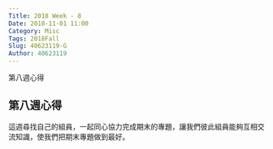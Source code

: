 ```yaml
---
Title: 2018 Week - 8
Date: 2018-11-01 11:00
Category: Misc
Tags: 2018Fall
Slug: 40623119-G
Author: 40623119
---
```


第八週心得

<!-- PELICAN_END_SUMMARY -->

第八週心得
----
這週尋找自己的組員，一起同心協力完成期末的專題，讓我們彼此組員能夠互相交流知識，使我們把期末專題做到最好。
